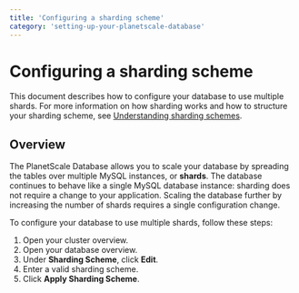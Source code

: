 ```yaml
---
title: 'Configuring a sharding scheme'
category: 'setting-up-your-planetscale-database'
---
```


# Configuring a sharding scheme

This document describes how to configure your database to use multiple shards.
For more information on how sharding works and how to structure your sharding scheme, see [Understanding sharding schemes](understanding-sharding-schemes).
## Overview

The PlanetScale Database allows you to scale your database by spreading the tables over multiple MySQL instances, or **shards**. The database continues to behave like a single MySQL database instance: sharding does not require a change to your application. Scaling the database further by increasing the number of shards requires a single configuration change.

To configure your database to use multiple shards, follow these steps:

1. Open your cluster overview.
1. Open your database overview. <!-- ? -->
1. Under **Sharding Scheme**, click **Edit**.
1. Enter a valid sharding scheme.
1. Click **Apply Sharding Scheme**.
